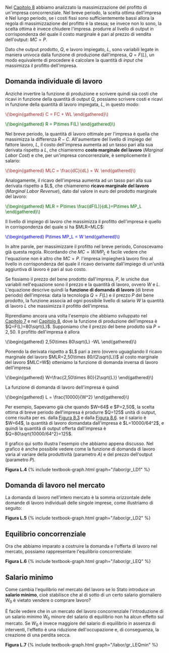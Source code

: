


Nel <a href="{{ site.baseurl }}/it/I/8/1">Capitolo 8</a> abbiamo analizzato la massimizzazione del profitto di un'impresa concorrenziale. Nel breve periodo, la scelta ottima dell'impresa è 
<span class="marginnote">
Nel lungo periodo, se i costi fissi sono sufficientemente bassi allora la regola di massimizzazione del profitto è la stessa; se invece non lo sono, la scelta ottima è invece chiudere l'impresa.
</span>
produrre al livello di output in corrispondenza del quale il costo marginale è pari al prezzo di vendita dell'output: $MC=P$.

Dato che output prodotto, $Q$, e lavoro impiegato, $L$, sono variabili legate in maniera univoca dalla funzione di produzione dall'impresa, $Q=F(L)$, un modo equivalente di procedere è calcolare la quantità di <i>input</i> che massimizza il profitto dell'impresa.


<h2 id="SUBSEC_LD1">Domanda individuale di lavoro</h2>

Anziché invertire la funzione di produzione e scrivere quindi sia costi che ricavi in funzione della quantità di output $Q$, possiamo scrivere costi e ricavi in funzione della quantità di lavoro impiegata, $L$, in questo modo:

<p><span style="color: Brown;">
\(\begin{gathered}
 C = FC + WL
\end{gathered}\)
</span></p>

<p><span style="color: Darkgreen;">
\(\begin{gathered}
 R = P\times F(L)
\end{gathered}\)
</span></p>

Nel breve periodo, la quantità di lavoro ottimale per l'impresa è quella che massimizza la differenza $R-C$. All'aumentare del livello di impiego del fattore lavoro, $L$, il costo dell'impresa aumenta ad un tasso pari alla sua derivata rispetto a $L$, che chiameremo <b>costo marginale del lavoro</b> (<i>Marginal Labor Cost</i>) e che, per un'impresa concorrenziale, è semplicemente il salario:
<p><span style="color: Brown;">
\(\begin{gathered}
 MLC = \frac{dC}{dL} = W.
\end{gathered}\)
</span></p>
Analogamente, il ricavo dell'impresa aumenta ad un tasso pari alla sua derivata rispetto a $L$, che chiameremo <b>ricavo marginale del lavoro</b> (<i>Marginal Labor Revenue</i>), dato dal valore in euro del prodotto marginale del lavoro:
<p><span style="color: Darkgreen;">
\(\begin{gathered}
 MLR = P\times \frac{dF(L)}{dL}=P\times MP_L
\end{gathered}\)
</span></p>
Il livello di impiego di lavoro che massimizza il profitto dell'impresa è quello in corrispondenza del quale si ha $MLR=MLC$:

<p><span style="color: Blue;">
\(\begin{gathered}
 P\times MP_L = W
\end{gathered}\)
</span></p>

In altre parole, per massimizzare il profitto nel breve periodo,
<span class="marginnote">
Conoscevamo già questa regola. Ricordando che $MC=W/MP_L$ è facile vedere che l'equazione non è altro che $MC=P$.
</span>
l'impresa impiegherà lavoro fino al livello in corrispondenza del quale il ricavo derivante dall'impiego di un'unità aggiuntiva di lavoro è pari al suo costo.

Se fissiamo il prezzo del bene prodotto dall'impresa, $P$, le uniche due variabili nell'equazione sono il prezzo e la quantità di lavoro, ovvero $W$ e $L$. L'equazione descrive quindi la <b>funzione di domanda di lavoro</b> (di breve periodo) dell'impresa: data la tecnologia $Q=F(L)$ e il prezzo $P$ del bene prodotto, la funzione associa ad ogni possibile livello di salario $W$ la quantità di lavoro $L$ che massimizza il profitto dell'impresa. 

Riprendiamo ancora una volta l'esempio che abbiamo sviluppato nel <a href="{{ site.baseurl }}/it/I/7/1">Capitolo 7</a> e nel <a href="{{ site.baseurl }}/it/I/8/1">Capitolo 8</a>, dove la funzione di produzione dell'impresa è $Q=F(L)=80\sqrt{L}$. Supponiamo che il prezzo del bene prodotto sia $P=2,50$. Il profitto dell'impresa è allora
<p><span>
\(\begin{gathered}
 2,50\times 80\sqrt{L} -WL
\end{gathered}\)
</span></p>
Ponendo la derivata rispetto a $L$ pari a zero (ovvero uguagliando il ricavo marginale del lavoro $MLR=2,50\times 80/(2\sqrt{L})$ al costo marginale del lavoro $MLC=W$) otteniamo la funzione di domanda inversa di lavoro dell'impresa
<p><span>
\(\begin{gathered}
 W=\frac{2,50\times 80}{2\sqrt{L}}
\end{gathered}\)
</span></p>
La funzione di domanda di lavoro dell'impresa è quindi
<p><span>
\(\begin{gathered}
 L = \frac{10000}{W^2}
\end{gathered}\)
</span></p>
Per esempio,
<span class="marginnote">
Sapevamo già che quando $W=64$ e $P=2,50$, la scelta ottima di breve periodo dell'impresa è produrre $Q=125$ unità di output, come risulta per es. dalla <a href="{{ site.baseurl }}/it/I/8/1#gr_RC">Figura 8.3</a> e dalla 
<a href="{{ site.baseurl }}/it/I/8/2#gr_supply1">Figura 8.6</a>.
</span>
se il salario è $W=64$, la quantità di lavoro domandata dall'impresa è $L=10000/64^2$, e quindi la quantità di output offerta dall'impresa è $Q=80\sqrt{10000/64^2}=125$.

Il grafico qui sotto illustra l'esempio che abbiamo appena discusso. Nel grafico è anche possibile vedere come la funzione di domanda di lavoro varia al variare della produttività (parametro $A$) e del prezzo dell'output (parametro $P$). 

<a id="gr_LD1"><strong>Figura L.4</strong></a>
{% include textbook-graph.html graph="/labor/gr_LD1" %}












<h2 id="SUBSEC_LD2">Domanda di lavoro nel mercato</h2>

La domanda di lavoro nell'intero mercato è la somma orizzontale delle domande di lavoro individuali delle singole imprese, come illustriamo di seguito:

<a id="gr_LD2"><strong>Figura L.5</strong></a>
{% include textbook-graph.html graph="/labor/gr_LD2" %}







<h2 id="SUBSEC_LEQ">Equilibrio concorrenziale</h2>

Ora che abbiamo imparato a costruire la domanda e l'offerta di lavoro nel mercato, possiamo rappresentare l'equilibrio concorrenziale:



<a id="gr_LEQ"><strong>Figura L.6</strong></a>
{% include textbook-graph.html graph="/labor/gr_LEQ" %}











<h2 id="SUBSEC_MW1">Salario minimo</h2>

Come cambia l'equilibrio nel mercato del lavoro se lo Stato introduce un <b>salario minimo</b>, cioè stabilisce che al di sotto di un certo salario giornaliero $W_0$ è vietato vendere o comprare lavoro? 

È facile vedere che in un mercato del lavoro concorrenziale l'introduzione di un salario minimo $W_0$ minore del salario di equilibrio non ha alcun effetto sul mercato. Se $W_0$ è invece maggiore del salario di equiilibrio in assenza di interventi, l'effetto è una riduzione dell'occupazione e, di conseguenza, la creazione di una perdita secca.

<a id="gr_LEQmin"><strong>Figura L.7</strong></a>
{% include textbook-graph.html graph="/labor/gr_LEQmin" %}







